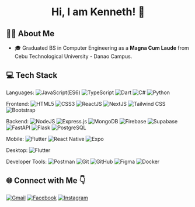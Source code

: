  <h1 align="center">Hi, I am <strong>Kenneth!</strong> 👋</h1>

## 💁‍♂️ About Me
- 🎓 Graduated BS in Computer Engineering as a **Magna Cum Laude** from Cebu Technological University - Danao Campus.

## 💻 Tech Stack
Languages: 
![JavaScript(ES6)](https://img.shields.io/badge/javascript-%23323330.svg?style=for-the-badge&logo=javascript&logoColor=%23F7DF1E) 
![TypeScript](https://img.shields.io/badge/typescript-%23007ACC.svg?style=for-the-badge&logo=typescript&logoColor=white) 
![Dart](https://img.shields.io/badge/dart-%230175C2.svg?style=for-the-badge&logo=dart&logoColor=white)
![C#](https://img.shields.io/badge/c%23-%23239120.svg?style=for-the-badge&logo=c-sharp&logoColor=white)
![Python](https://img.shields.io/badge/python-%23239AC9.svg?style=for-the-badge&logo=python&logoColor=white)


Frontend:
![HTML5](https://img.shields.io/badge/html5-%23E34F26.svg?style=for-the-badge&logo=html5&logoColor=white) 
![CSS3](https://img.shields.io/badge/CSS3-%231572B6.svg?style=for-the-badge&logo=css3&logoColor=white) 
![ReactJS](https://img.shields.io/badge/react-%2320232a.svg?style=for-the-badge&logo=react&logoColor=%2361DAFB) 
![NextJS](https://img.shields.io/badge/next.js-%23000000.svg?style=for-the-badge&logo=nextdotjs&logoColor=white) 
![Tailwind CSS](https://img.shields.io/badge/Tailwind_CSS-%231a202c.svg?style=for-the-badge&logo=tailwind-css&logoColor=%2338B2AC) 
![Bootstrap](https://img.shields.io/badge/Bootstrap-%23563D7C.svg?style=for-the-badge&logo=bootstrap&logoColor=white) 


Backend:
![NodeJS](https://img.shields.io/badge/node.js-6DA55F?style=for-the-badge&logo=node.js&logoColor=white) 
![Express.js](https://img.shields.io/badge/Express.js-%23000000.svg?style=for-the-badge&logo=express&logoColor=white)
![MongoDB](https://img.shields.io/badge/MongoDB-%234ea94b.svg?style=for-the-badge&logo=mongodb&logoColor=white) 
![Firebase](https://img.shields.io/badge/Firebase-%23039BE5.svg?style=for-the-badge&logo=firebase) 
![Supabase](https://img.shields.io/badge/Supabase-3548A3?style=for-the-badge&logo=supabase&logoColor=white)
![FastAPI](https://img.shields.io/badge/FastAPI-009688?style=for-the-badge&logo=fastapi&logoColor=white)
![Flask](https://img.shields.io/badge/Flask-000000?style=for-the-badge&logo=flask&logoColor=white)
![PostgreSQL](https://img.shields.io/badge/PostgreSQL-4169E1?style=for-the-badge&logo=postgresql&logoColor=white)


Mobile: 
![Flutter](https://img.shields.io/badge/Flutter-%2302569B.svg?style=for-the-badge&logo=flutter&logoColor=white) 
![React Native](https://img.shields.io/badge/React_Native-%23000000.svg?style=for-the-badge&logo=react&logoColor=%2361DAFB) 
![Expo](https://img.shields.io/badge/Expo-1B1F23.svg?style=for-the-badge&logo=expo&logoColor=white)

Desktop:
![Flutter](https://img.shields.io/badge/Flutter-%2302569B.svg?style=for-the-badge&logo=flutter&logoColor=white) 


Developer Tools: 
![Postman](https://img.shields.io/badge/Postman-FF6C37?style=for-the-badge&logo=postman&logoColor=white) 
![Git](https://img.shields.io/badge/git-%23F05033.svg?style=for-the-badge&logo=git&logoColor=white) 
![GitHub](https://img.shields.io/badge/github-%23121011.svg?style=for-the-badge&logo=github&logoColor=white)
![Figma](https://img.shields.io/badge/figma-%23F24E1E.svg?style=for-the-badge&logo=figma&logoColor=white)
![Docker](https://img.shields.io/badge/docker-%230db7ed.svg?style=for-the-badge&logo=docker&logoColor=white)


## 🌐 Connect with Me 👇
[![Gmail](https://img.shields.io/badge/Gmail-D14836?logo=gmail&logoColor=white)](mailto:djyknn@gmail.com)
[![Facebook](https://img.shields.io/badge/Facebook-%231877F2.svg?logo=facebook&logoColor=white)](https://www.facebook.com/knthh.grb)
[![Instagram](https://img.shields.io/badge/Instagram-%23E4405F.svg?logo=instagram&logoColor=white)](https://www.instagram.com/knthgrb/)



